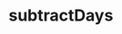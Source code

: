 # subtractDays

<!-- TODO-START
TODO: Fill short description here.

## Type signature

TODO: Fill type signature down below.

```
any ⇒ any
```

## Examples

TODO: List at least one example down below.

```javascript
subtractDays(); // ⇒ TODO
```

## Questions

TODO: List questions that may this function answers.
TODO-END -->
